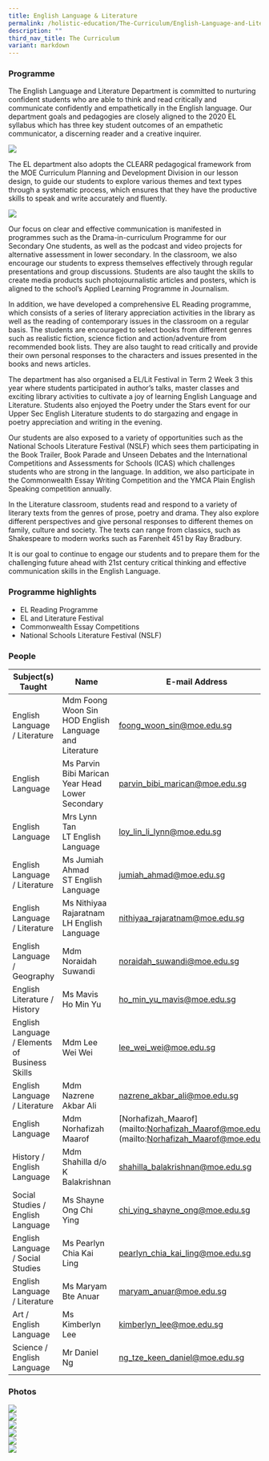 ```yaml
---
title: English Language & Literature
permalink: /holistic-education/The-Curriculum/English-Language-and-Literature/
description: ""
third_nav_title: The Curriculum
variant: markdown
---
```

### Programme

The English Language and Literature Department is committed to nurturing confident students who are able to think and read critically and communicate confidently and empathetically in the English language. Our department goals and pedagogies are closely aligned to the 2020 EL syllabus which has three key student outcomes of an empathetic communicator, a discerning reader and a creative inquirer.  

![](/images/EL%202020%20foci.jpeg)

The EL department also adopts the CLEARR pedagogical framework from the MOE Curriculum Planning and Development Division in our lesson design, to guide our students to explore various themes and text types through a systematic process, which ensures that they have the productive skills to speak and write accurately and fluently.  

![](/images/EL%20Clear%20framework.jpeg)

Our focus on clear and effective communication is manifested in programmes such as the Drama-in-curriculum Programme for our Secondary One students, as well as the podcast and video projects for alternative assessment in lower secondary. In the classroom, we also encourage our students to express themselves effectively through regular presentations and group discussions. Students are also taught the skills to create media products such photojournalistic articles and posters, which is aligned to the school’s Applied Learning Programme in Journalism.  

In addition, we have developed a comprehensive EL Reading programme, which consists of a series of literary appreciation activities in the library as well as the reading of contemporary issues in the classroom on a regular basis. The students are encouraged to select books from different genres such as realistic fiction, science fiction and action/adventure from recommended book lists. They are also taught to read critically and provide their own personal responses to the characters and issues presented in the books and news articles.

The department has also organised a EL/Lit Festival in Term 2 Week 3 this year where students participated in author’s talks, master classes and exciting library activities to cultivate a joy of learning English Language and Literature. Students also enjoyed the Poetry under the Stars event for our Upper Sec English Literature students to do stargazing and engage in poetry appreciation and writing in the evening.

Our students are also exposed to a variety of opportunities such as the National Schools Literature Festival (NSLF) which sees them participating in the Book Trailer, Book Parade and Unseen Debates and the International Competitions and Assessments for Schools (ICAS) which challenges students who are strong in the language. In addition, we also participate in the Commonwealth Essay Writing Competition and the YMCA Plain English Speaking competition annually.  

In the Literature classroom, students read and respond to a variety of literary texts from the genres of prose, poetry and drama. They also explore different perspectives and give personal responses to different themes on family, culture and society. The texts can range from classics, such as Shakespeare to modern works such as Farenheit 451 by Ray Bradbury.

It is our goal to continue to engage our students and to prepare them for the challenging future ahead with 21st century critical thinking and effective communication skills in the English Language.

### Programme highlights

* EL Reading Programme 
* EL and Literature Festival 
* Commonwealth Essay Competitions
* National Schools Literature Festival (NSLF)

### People

| Subject(s) Taught | Name | E-mail Address |
| -------- | -------- | -------- |
| English Language / Literature | Mdm Foong Woon Sin <br> HOD English Language and Literature | [foong_woon_sin@moe.edu.sg](mailto:foong_woon_sin@moe.edu.sg) |
| English Language  | Ms Parvin Bibi Marican<br> Year Head Lower Secondary |[parvin_bibi_marican@moe.edu.sg](mailto:parvin_bibi_marican@moe.edu.sg) |
| English Language | Mrs Lynn Tan <br> LT English Language | [loy_lin_li_lynn@moe.edu.sg](mailto:loy_lin_li_lynn@moe.edu.sg) |
| English Language / Literature | Ms Jumiah Ahmad <br> ST English Language | [jumiah_ahmad@moe.edu.sg](mailto:jumiah_ahmad@moe.edu.sg) |
| English Language / Literature | Ms Nithiyaa Rajaratnam <br> LH English Language | [nithiyaa_rajaratnam@moe.edu.sg](mailto:[nithiyaa_rajaratnam@moe.edu.sg](mailto:nithiyaa_rajaratnam@moe.edu.sg)@moe.edu.sg) |
| English Language / Geography | Mdm Noraidah Suwandi | [noraidah_suwandi@moe.edu.sg](mailto:noraidah_suwandi@moe.edu.sg)|
| English Literature / History | Ms Mavis Ho Min Yu| [ho_min_yu_mavis@moe.edu.sg](mailto:ho_min_yu_mavis@moe.edu.sg) |
| English Language / Elements of Business Skills | Mdm Lee Wei Wei | [lee_wei_wei@moe.edu.sg](mailto:lee_wei_wei@moe.edu.sg)|
| English Language / Literature | Mdm Nazrene Akbar Ali | [nazrene_akbar_ali@moe.edu.sg](mailto:nazrene_akbar_ali@moe.edu.sg) |
| English Language| Mdm Norhafizah Maarof | [Norhafizah\_Maarof](mailto:Norhafizah_Maarof@moe.edu.sg](mailto:Norhafizah_Maarof@moe.edu.sg) |
| History / English Language | Mdm Shahilla d/o K Balakrishnan| [shahilla_balakrishnan@moe.edu.sg](mailto:shahilla_balakrishnan@moe.edu.sg) |
| Social Studies / English Language | Ms Shayne Ong Chi Ying | [chi_ying_shayne_ong@moe.edu.sg](mailto:chi_ying_shayne_ong@moe.edu.sg) |
| English Language / Social Studies | Ms Pearlyn Chia Kai Ling | [pearlyn_chia_kai_ling@moe.edu.sg](mailto:pearlyn_chia_kai_ling@moe.edu.sg) |
| English Language / Literature | Ms Maryam Bte Anuar | [maryam_anuar@moe.edu.sg](mailto:maryam_anuar@moe.edu.sg) |
| Art / English Language | Ms Kimberlyn Lee | [kimberlyn_lee@moe.edu.sg](mailto:kimberlyn_lee@moe.edu.sg) |
| Science / English Language | Mr Daniel Ng | [ng_tze_keen_daniel@moe.edu.sg](mailto:ng_tze_keen_daniel@moe.edu.sg) |

### Photos

![](/images/Curriculum/English%20Language/EL_Dept_2025__1_.jpg)<br>
![](/images/Curriculum/English%20Language/EL_Dept_2025__2_.jpg)<br>
![](/images/Curriculum/English%20Language/EL_Dept_2025__3_.jpg)<br>
![](/images/Curriculum/English%20Language/EL_Dept_2025__4_.jpg)<br>
![](/images/Curriculum/English%20Language/EL_Dept_2025__5_.jpg)<br>
![](/images/Curriculum/English%20Language/EL_Dept_2025__6_.jpg)<br>